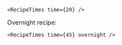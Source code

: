 ```tsx
<RecipeTimes time={20} />
```

Overnight recipe:

```tsx
<RecipeTimes time={45} overnight />
```
